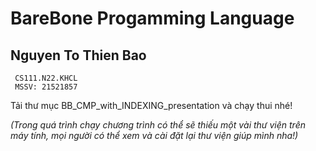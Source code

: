 # BareBone Progamming Language 

## Nguyen To Thien Bao 
     CS111.N22.KHCL
     MSSV: 21521857 
     
Tải thư mục BB_CMP_with_INDEXING_presentation và chạy thui nhé!

_(Trong quá trình chạy chương trình có thể sẽ thiếu một vài thư viện trên máy tính, mọi người có thể xem và cài đặt lại thư viện giúp mình nha!)_

